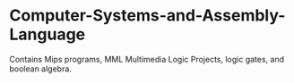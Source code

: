# Computer-Systems-and-Assembly-Language
Contains Mips programs, MML Multimedia Logic Projects, logic gates, and boolean algebra.
